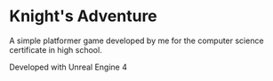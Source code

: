 # Knight's Adventure
A simple platformer game developed by me for the computer science certificate in high school.

Developed with Unreal Engine 4
